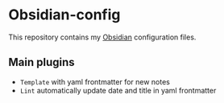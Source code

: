 # Obsidian-config

This repository contains my [Obsidian](https://obsidian.md/) configuration
files.

## Main plugins

- `Template` with yaml frontmatter for new notes
- `Lint` automatically update date and title in yaml frontmatter
